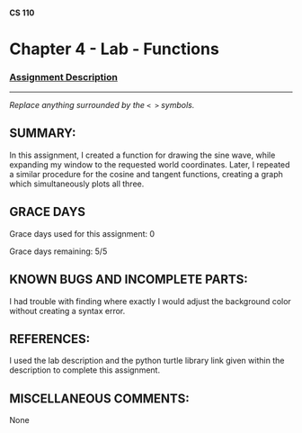 #### CS 110
# Chapter 4 - Lab - Functions

### [Assignment Description](https://docs.google.com/document/d/1V20D_upUX4MO8YmskKlRB25Yu2pCEv3-h8z4EAfrSno/edit?usp=sharing)

***

_Replace anything surrounded by the `< >` symbols._

## SUMMARY:
In this assignment, I created a function for drawing the sine wave, while expanding my window to the requested world coordinates. Later, I repeated a similar procedure for the cosine and tangent functions, creating a graph which simultaneously plots all three. 

## GRACE DAYS
Grace days used for this assignment: 0

Grace days remaining: 5/5

## KNOWN BUGS AND INCOMPLETE PARTS:
I had trouble with finding where exactly I would adjust the background color without creating a syntax error. 

## REFERENCES:
I used the lab description and the python turtle library link given within the description to complete this assignment. 

## MISCELLANEOUS COMMENTS:
None